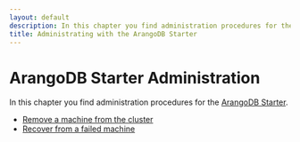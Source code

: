 ```yaml
---
layout: default
description: In this chapter you find administration procedures for the ArangoDB Starter
title: Administrating with the ArangoDB Starter
---
```

# ArangoDB Starter Administration

In this chapter you find administration procedures for the
[ArangoDB Starter](programs-starter.html).

- [Remove a machine from the cluster](administration-starter-removal.html)
- [Recover from a failed machine](administration-starter-recovery.html)
